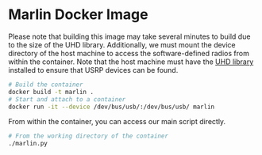 # Marlin Docker Image

Please note that building this image may take several minutes to build due to the size of the UHD library. Additionally, we must mount the device directory of the host machine to access the software-defined radios from within the container. Note that the host machine must have the [UHD library](https://files.ettus.com/manual/page_install.html) installed to ensure that USRP devices can be found.

```bash
# Build the container
docker build -t marlin .
# Start and attach to a container
docker run -it --device /dev/bus/usb/:/dev/bus/usb/ marlin
```

From within the container, you can access our main script directly.

```bash
# From the working directory of the container
./marlin.py
```
